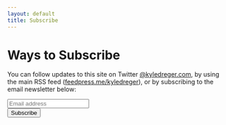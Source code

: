 ```yaml
---
layout: default
title: Subscribe
---
```

# Ways to Subscribe
You can follow updates to this site on Twitter [@kyledreger.com](http://twitter.com/kyledregercom), by using the main RSS feed ([feedpress.me/kyledreger](http://feedpress.me/kyledreger)), or by subscribing to the email newsletter below:

<!-- Begin MailChimp Signup Form -->
<div id="mc_embed_signup">
<form action="http://kyledreger.us4.list-manage2.com/subscribe/post?u=d7543fba33f02cdaaf69e0e0c&amp;id=161589a1dc" method="post" id="mc-embedded-subscribe-form" name="mc-embedded-subscribe-form" class="validate" target="_blank" novalidate>

<div class="mc-field-group">
</label>
  <input type="email" value="" name="EMAIL" class="required email" placeholder="Email address" id="mce-EMAIL">
</div>
  <div id="mce-responses" class="clear">
    <div class="response" id="mce-error-response" style="display:none"></div>
    <div class="response" id="mce-success-response" style="display:none"></div>
  </div>    <!-- real people should not fill this in and expect good things - do not remove this or risk form bot signups-->
    <div style="position: absolute; left: -5000px;"><input type="text" name="b_d7543fba33f02cdaaf69e0e0c_161589a1dc" value=""></div>
  <div class="clear"><input type="submit" value="Subscribe" name="subscribe" id="mc-embedded-subscribe" class="sub-button"></div>
</form>
</div>

<!--End mc_embed_signup-->

<!--
<form action="" method="POST">
  <script
    src="https://checkout.stripe.com/checkout.js" class="stripe-button"
    data-key="pk_08UnYdeAT9zRuEiaNUhgH04bgN2CV"
    data-amount="2000"
    data-name="Demo Site"
    data-description="2 widgets ($20.00)"
    data-image="/128x128.png">
  </script>
</form> -->
